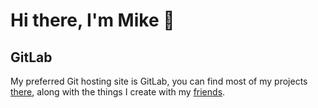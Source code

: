# Hi there, I'm Mike 👋

## GitLab  
My preferred Git hosting site is GitLab, you can find most of my projects [there](https://gitlab.com/MikeTTh), along with the things I create with my [friends](https://gitlab.com/disappointment-industries).
